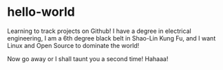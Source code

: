 # hello-world

Learning to track projects on Github!
I have a degree in electrical engineering, I am a 6th degree black belt in Shao-Lin Kung Fu, and I want Linux and Open Source to 
dominate the world!

Now go away or I shall taunt you a second time!
Hahaaa!
